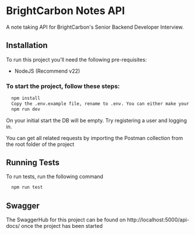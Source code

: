
# BrightCarbon Notes API

A note taking API for BrightCarbon's Senior Backend Developer Interview. 

## Installation

To run this project you'll need the following pre-requisites:

- NodeJS (Recommend v22)

### To start the project, follow these steps:
```bash
  npm install
  Copy the .env.example file, rename to .env. You can either make your own local DB or use the existing one
  npm run dev
```
On your initial start the DB will be empty. Try registering a user and logging in.

You can get all related requests by importing the Postman collection from the root folder of the project
## Running Tests

To run tests, run the following command

```bash
  npm run test
```


## Swagger

The SwaggerHub for this project can be found on http://localhost:5000/api-docs/ once the project has been started
